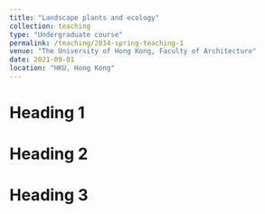 ```yaml
---
title: "Landscape plants and ecology"
collection: teaching
type: "Undergraduate course"
permalink: /teaching/2014-spring-teaching-1
venue: "The University of Hong Kong, Faculty of Architecture"
date: 2021-09-01
location: "HKU, Hong Kong"
---
```


Heading 1
======

Heading 2
======

Heading 3
======

